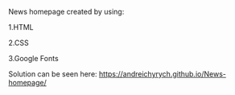 News homepage created by using:

1.HTML

2.CSS

3.Google Fonts

Solution can be seen here:  https://andreichyrych.github.io/News-homepage/
